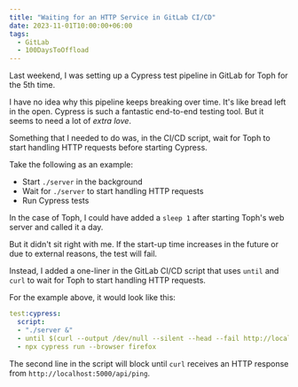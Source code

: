 ```yaml
---
title: "Waiting for an HTTP Service in GitLab CI/CD"
date: 2023-11-01T10:00:00+06:00
tags:
  - GitLab
  - 100DaysToOffload
---
```


Last weekend, I was setting up a Cypress test pipeline in GitLab for Toph for the 5th time.

I have no idea why this pipeline keeps breaking over time. It's like bread left in the open. Cypress is such a fantastic end-to-end testing tool. But it seems to need a lot of _extra love_.

Something that I needed to do was, in the CI/CD script, wait for Toph to start handling HTTP requests before starting Cypress.

Take the following as an example:

- Start `./server` in the background
- Wait for `./server` to start handling HTTP requests
- Run Cypress tests

In the case of Toph, I could have added a `sleep 1` after starting Toph's web server and called it a day.

But it didn't sit right with me. If the start-up time increases in the future or due to external reasons, the test will fail.

Instead, I added a one-liner in the GitLab CI/CD script that uses `until` and `curl` to wait for Toph to start handling HTTP requests.

For the example above, it would look like this:

``` yaml
test:cypress:
  script:
  - "./server &"
  - until $(curl --output /dev/null --silent --head --fail http://localhost:5000/api/ping); do printf '.'; sleep 1; done
  - npx cypress run --browser firefox
```

The second line in the script will block until `curl` receives an HTTP response from `http://localhost:5000/api/ping`.

